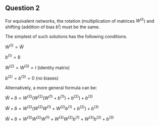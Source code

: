 <script type="text/javascript" src="http://cdn.mathjax.org/mathjax/latest/MathJax.js?config=default"></script>

## Question 2

For equivalent networks, the rotation (multiplication of matrices $W^{(i)}$) and shifting (addition of bias $b^{i}$) must be the same.

The simplest of such solutions has the following conditions.

$W^{(1)} = \tilde{W}$

$b^{(1)} = \tilde{b}$

$W^{(2)} = W^{(3)} = I$ (identity matrix)

$b^{(2)} = b^{(3)} = 0$ (no biases)

Alternatively, a more general formula can be:

$\tilde{W} + \tilde{b} = W^{(3)}(W^{(2)}(W^{(1)} + b^{(1)}) + b^{(2)}) +b^{(3)}$

$\tilde{W} + \tilde{b} = W^{(3)}(W^{(2)}W^{(1)} + W^{(2)}b^{(1)} + b^{(2)}) +b^{(3)}$

$\tilde{W} + \tilde{b} = W^{(3)}W^{(2)}W^{(1)} + W^{(3)}W^{(2)}b^{(1)} + W^{(3)}b^{(2)} +b^{(3)}$
